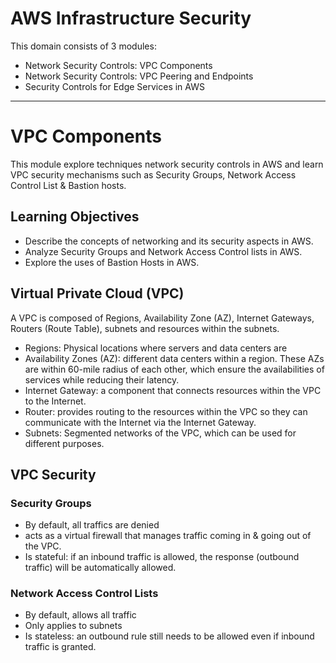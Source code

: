# AWS Infrastructure Security

This domain consists of 3 modules:
-  Network Security Controls: VPC Components
-  Network Security Controls: VPC Peering and Endpoints
-  Security Controls for Edge Services in AWS

-----

# VPC Components

This module  explore techniques network security controls in AWS and learn VPC security mechanisms such as Security Groups, Network Access Control List & Bastion hosts.

## Learning Objectives
- Describe the concepts of networking and its security aspects in AWS.
- Analyze Security Groups and Network Access Control lists in AWS.
- Explore the uses of Bastion Hosts in AWS.

## Virtual Private Cloud (VPC)
A VPC is composed of Regions, Availability Zone (AZ), Internet Gateways, Routers (Route Table), subnets and resources within the subnets.
- Regions: Physical locations where servers and data centers are
- Availability Zones (AZ): different data centers within a region. These AZs are within 60-mile radius of each other, which ensure the availabilities of services while reducing their latency.
- Internet Gateway: a component that connects resources within the VPC to the Internet.
- Router: provides routing to the resources within the VPC so they can communicate with the Internet via the Internet Gateway.
- Subnets: Segmented networks of the VPC, which can be used for different purposes.

## VPC Security
### Security Groups
- By default, all traffics are denied
- acts as a virtual firewall that manages traffic coming in & going out of the VPC.
- Is stateful: if an inbound traffic is allowed, the response (outbound traffic) will be automatically allowed.

### Network Access Control Lists
- By default, allows all traffic
- Only applies to subnets
- Is stateless: an outbound rule still needs to be allowed even if inbound traffic is granted.

